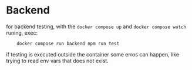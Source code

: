 # Backend

for backend testing, with the `docker compose up` and `docker compose watch` runing, exec:

```shell
    docker compose run backend npm run test
```

if testing is executed outside the container some erros can happen, like trying to read env vars that does not exist.
